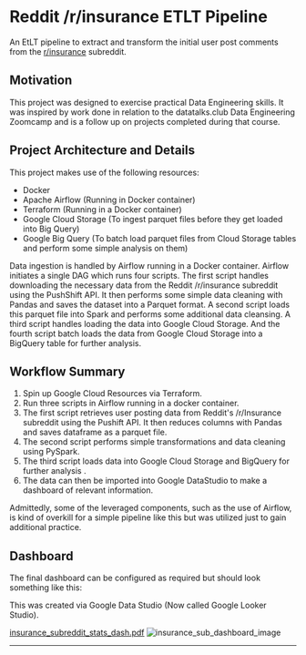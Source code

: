 # Reddit /r/insurance ETLT Pipeline

An EtLT pipeline to extract and transform the initial user post comments from the [r/insurance](https://www.reddit.com/r/insurance/) subreddit.

## Motivation

This project was designed to exercise practical Data Engineering skills.  It was inspired by work done in relation to the datatalks.club Data Engineering Zoomcamp and is a follow up on projects completed during that course.

## Project Architecture and Details
This project makes use of the following resources:
* Docker
* Apache Airflow (Running in Docker container)
* Terraform (Running in a Docker container)
* Google Cloud Storage (To ingest parquet files before they get loaded into Big Query)
* Google Big Query (To batch load parquet files from Cloud Storage tables and perform some simple analysis on them)

Data ingestion is handled by Airflow running in a Docker container.  Airflow initiates a single DAG which runs four scripts. The first script handles downloading the necessary data from the Reddit /r/insurance subreddit using the PushShift API. It then performs some simple data cleaning with Pandas and saves the dataset into a Parquet format. A second script loads this parquet file into Spark and performs some additional data cleansing. A third script handles loading the data into Google Cloud Storage. And the fourth script batch loads the data from Google Cloud Storage into a BigQuery table for further analysis.


## Workflow Summary
1) Spin up Google Cloud Resources via Terraform.
2) Run three scripts in Airflow running in a docker container.
3) The first script retrieves user posting data from Reddit's /r/Insurance subreddit using the Pushift API. It then reduces columns with Pandas and saves dataframe as a parquet file.
4) The second script performs simple transformations and data cleaning using PySpark.
5) The third script loads data into Google Cloud Storage and BigQuery for further analysis .
6) The data can then be imported into Google DataStudio to make a dashboard of relevant information.

Admittedly, some of the leveraged components, such as the use of Airflow, is kind of overkill for a simple pipeline like this but was utilized just to gain additional practice.

## Dashboard

The final dashboard can be configured as required but should look something like this:

This was created via Google Data Studio (Now called Google Looker Studio).

[insurance_subreddit_stats_dash.pdf](https://github.com/jluera/insurance_sub_pipeline/files/9134594/insurance_subreddit_stats_dash.pdf)
![insurance_sub_dashboard_image](https://user-images.githubusercontent.com/367461/179586842-8f60e9a3-0fa9-4c08-9705-528d58c1cf09.png)

-------------------

